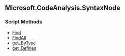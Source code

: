 ## Microsoft.CodeAnalysis.SyntaxNode


### Script Methods


* [Find](Find.md)
* [FindAll](FindAll.md)
* [get_ByType](get_ByType.md)
* [get_Defines](get_Defines.md)
